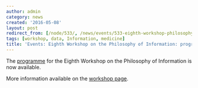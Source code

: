```yaml
---
author: admin
category: news
created: '2016-05-08'
layout: post
redirect_from: [/node/533/, /news/events/533-eighth-workshop-philosophy-information-programme-announced/]
tags: [workshop, data, Information, medicine]
title: 'Events: Eighth Workshop on the Philosophy of Information: programme announced'
---
```

The [programme](http://www.socphilinfo.org/workshops/wpi8/program) for the
Eighth Workshop on the Philosophy of Information is now available.

More information available on the [workshop
page](http://www.socphilinfo.org/workshops/wpi8/).

